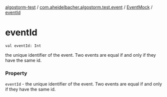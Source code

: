 [algostorm-test](../../index.md) / [com.aheidelbacher.algostorm.test.event](../index.md) / [EventMock](index.md) / [eventId](.)

# eventId

`val eventId: Int`

the unique identifier of the event. Two events are equal if
and only if they have the same id.

### Property

`eventId` - the unique identifier of the event. Two events are equal if
and only if they have the same id.